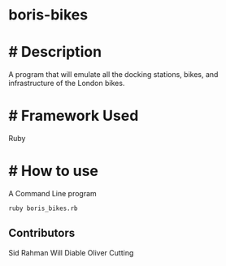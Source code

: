 # boris-bikes
# # Description
A program that will emulate all the docking stations, bikes, and infrastructure of the London bikes.

# # Framework Used
Ruby

# # How to use
A Command Line program
``` 
ruby boris_bikes.rb

```
## Contributors

Sid Rahman
Will Diable
Oliver Cutting

